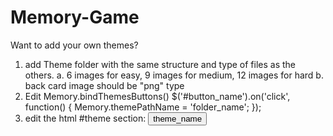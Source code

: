 # Memory-Game

Want to add your own themes?

1. add Theme folder with the same structure and type of files as the others.
  a. 6 images for easy, 9 images for medium, 12 images for hard
  b. back card image should be "png" type
2. Edit Memory.bindThemesButtons()
  $('#button_name').on('click', function() {
    Memory.themePathName = 'folder_name';
  });
3. edit the html #theme section: <input id="button_name" class="play-button themes-buttons" type="button" value="theme_name">
